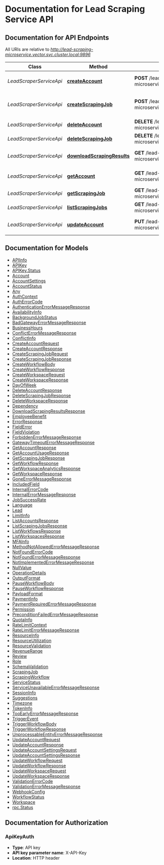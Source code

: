 # Documentation for Lead Scraping Service API

<a name="documentation-for-api-endpoints"></a>
## Documentation for API Endpoints

All URIs are relative to *http://lead-scraping-microservice.vector.svc.cluster.local:9896*

| Class | Method | HTTP request | Description |
|------------ | ------------- | ------------- | -------------|
| *LeadScraperServiceApi* | [**createAccount**](Apis/LeadScraperServiceApi.md#createaccount) | **POST** /lead-scraper-microservice/api/v1/accounts | Create a new account |
*LeadScraperServiceApi* | [**createScrapingJob**](Apis/LeadScraperServiceApi.md#createscrapingjob) | **POST** /lead-scraper-microservice/api/v1/jobs | Create a new job scraping task |
*LeadScraperServiceApi* | [**deleteAccount**](Apis/LeadScraperServiceApi.md#deleteaccount) | **DELETE** /lead-scraper-microservice/api/v1/accounts/{id} | Delete account |
*LeadScraperServiceApi* | [**deleteScrapingJob**](Apis/LeadScraperServiceApi.md#deletescrapingjob) | **DELETE** /lead-scraper-microservice/api/v1/jobs/{jobId} | Delete a specific job |
*LeadScraperServiceApi* | [**downloadScrapingResults**](Apis/LeadScraperServiceApi.md#downloadscrapingresults) | **GET** /lead-scraper-microservice/api/v1/jobs/{jobId}/download | Download job results as CSV |
*LeadScraperServiceApi* | [**getAccount**](Apis/LeadScraperServiceApi.md#getaccount) | **GET** /lead-scraper-microservice/api/v1/accounts/{id} | Get account details |
*LeadScraperServiceApi* | [**getScrapingJob**](Apis/LeadScraperServiceApi.md#getscrapingjob) | **GET** /lead-scraper-microservice/api/v1/jobs/{jobId} | Get a specific job |
*LeadScraperServiceApi* | [**listScrapingJobs**](Apis/LeadScraperServiceApi.md#listscrapingjobs) | **GET** /lead-scraper-microservice/api/v1/jobs | Get all jobs |
*LeadScraperServiceApi* | [**updateAccount**](Apis/LeadScraperServiceApi.md#updateaccount) | **PUT** /lead-scraper-microservice/api/v1/accounts | Update account details |


<a name="documentation-for-models"></a>
## Documentation for Models

 - [APIInfo](./Models/APIInfo.md)
 - [APIKey](./Models/APIKey.md)
 - [APIKey.Status](./Models/APIKey.Status.md)
 - [Account](./Models/Account.md)
 - [AccountSettings](./Models/AccountSettings.md)
 - [AccountStatus](./Models/AccountStatus.md)
 - [Any](./Models/Any.md)
 - [AuthContext](./Models/AuthContext.md)
 - [AuthErrorCode](./Models/AuthErrorCode.md)
 - [AuthenticationErrorMessageResponse](./Models/AuthenticationErrorMessageResponse.md)
 - [AvailabilityInfo](./Models/AvailabilityInfo.md)
 - [BackgroundJobStatus](./Models/BackgroundJobStatus.md)
 - [BadGatewayErrorMessageResponse](./Models/BadGatewayErrorMessageResponse.md)
 - [BusinessHours](./Models/BusinessHours.md)
 - [ConflictErrorMessageResponse](./Models/ConflictErrorMessageResponse.md)
 - [ConflictInfo](./Models/ConflictInfo.md)
 - [CreateAccountRequest](./Models/CreateAccountRequest.md)
 - [CreateAccountResponse](./Models/CreateAccountResponse.md)
 - [CreateScrapingJobRequest](./Models/CreateScrapingJobRequest.md)
 - [CreateScrapingJobResponse](./Models/CreateScrapingJobResponse.md)
 - [CreateWorkflowBody](./Models/CreateWorkflowBody.md)
 - [CreateWorkflowResponse](./Models/CreateWorkflowResponse.md)
 - [CreateWorkspaceRequest](./Models/CreateWorkspaceRequest.md)
 - [CreateWorkspaceResponse](./Models/CreateWorkspaceResponse.md)
 - [DayOfWeek](./Models/DayOfWeek.md)
 - [DeleteAccountResponse](./Models/DeleteAccountResponse.md)
 - [DeleteScrapingJobResponse](./Models/DeleteScrapingJobResponse.md)
 - [DeleteWorkspaceResponse](./Models/DeleteWorkspaceResponse.md)
 - [Dependency](./Models/Dependency.md)
 - [DownloadScrapingResultsResponse](./Models/DownloadScrapingResultsResponse.md)
 - [EmployeeBenefit](./Models/EmployeeBenefit.md)
 - [ErrorResponse](./Models/ErrorResponse.md)
 - [FieldError](./Models/FieldError.md)
 - [FieldViolation](./Models/FieldViolation.md)
 - [ForbiddenErrorMessageResponse](./Models/ForbiddenErrorMessageResponse.md)
 - [GatewayTimeoutErrorMessageResponse](./Models/GatewayTimeoutErrorMessageResponse.md)
 - [GetAccountResponse](./Models/GetAccountResponse.md)
 - [GetAccountUsageResponse](./Models/GetAccountUsageResponse.md)
 - [GetScrapingJobResponse](./Models/GetScrapingJobResponse.md)
 - [GetWorkflowResponse](./Models/GetWorkflowResponse.md)
 - [GetWorkspaceAnalyticsResponse](./Models/GetWorkspaceAnalyticsResponse.md)
 - [GetWorkspaceResponse](./Models/GetWorkspaceResponse.md)
 - [GoneErrorMessageResponse](./Models/GoneErrorMessageResponse.md)
 - [IncludedField](./Models/IncludedField.md)
 - [InternalErrorCode](./Models/InternalErrorCode.md)
 - [InternalErrorMessageResponse](./Models/InternalErrorMessageResponse.md)
 - [JobSuccessRate](./Models/JobSuccessRate.md)
 - [Language](./Models/Language.md)
 - [Lead](./Models/Lead.md)
 - [LimitInfo](./Models/LimitInfo.md)
 - [ListAccountsResponse](./Models/ListAccountsResponse.md)
 - [ListScrapingJobsResponse](./Models/ListScrapingJobsResponse.md)
 - [ListWorkflowsResponse](./Models/ListWorkflowsResponse.md)
 - [ListWorkspacesResponse](./Models/ListWorkspacesResponse.md)
 - [MFAInfo](./Models/MFAInfo.md)
 - [MethodNotAllowedErrorMessageResponse](./Models/MethodNotAllowedErrorMessageResponse.md)
 - [NotFoundErrorCode](./Models/NotFoundErrorCode.md)
 - [NotFoundErrorMessageResponse](./Models/NotFoundErrorMessageResponse.md)
 - [NotImplementedErrorMessageResponse](./Models/NotImplementedErrorMessageResponse.md)
 - [NullValue](./Models/NullValue.md)
 - [OperationDetails](./Models/OperationDetails.md)
 - [OutputFormat](./Models/OutputFormat.md)
 - [PauseWorkflowBody](./Models/PauseWorkflowBody.md)
 - [PauseWorkflowResponse](./Models/PauseWorkflowResponse.md)
 - [PayloadFormat](./Models/PayloadFormat.md)
 - [PaymentInfo](./Models/PaymentInfo.md)
 - [PaymentRequiredErrorMessageResponse](./Models/PaymentRequiredErrorMessageResponse.md)
 - [Permission](./Models/Permission.md)
 - [PreconditionFailedErrorMessageResponse](./Models/PreconditionFailedErrorMessageResponse.md)
 - [QuotaInfo](./Models/QuotaInfo.md)
 - [RateLimitContext](./Models/RateLimitContext.md)
 - [RateLimitErrorMessageResponse](./Models/RateLimitErrorMessageResponse.md)
 - [ResourceInfo](./Models/ResourceInfo.md)
 - [ResourceUtilization](./Models/ResourceUtilization.md)
 - [ResourceValidation](./Models/ResourceValidation.md)
 - [RevenueRange](./Models/RevenueRange.md)
 - [Review](./Models/Review.md)
 - [Role](./Models/Role.md)
 - [SchemaValidation](./Models/SchemaValidation.md)
 - [ScrapingJob](./Models/ScrapingJob.md)
 - [ScrapingWorkflow](./Models/ScrapingWorkflow.md)
 - [ServiceStatus](./Models/ServiceStatus.md)
 - [ServiceUnavailableErrorMessageResponse](./Models/ServiceUnavailableErrorMessageResponse.md)
 - [SessionInfo](./Models/SessionInfo.md)
 - [Suggestions](./Models/Suggestions.md)
 - [Timezone](./Models/Timezone.md)
 - [TokenInfo](./Models/TokenInfo.md)
 - [TooEarlyErrorMessageResponse](./Models/TooEarlyErrorMessageResponse.md)
 - [TriggerEvent](./Models/TriggerEvent.md)
 - [TriggerWorkflowBody](./Models/TriggerWorkflowBody.md)
 - [TriggerWorkflowResponse](./Models/TriggerWorkflowResponse.md)
 - [UnprocessableEntityErrorMessageResponse](./Models/UnprocessableEntityErrorMessageResponse.md)
 - [UpdateAccountRequest](./Models/UpdateAccountRequest.md)
 - [UpdateAccountResponse](./Models/UpdateAccountResponse.md)
 - [UpdateAccountSettingsRequest](./Models/UpdateAccountSettingsRequest.md)
 - [UpdateAccountSettingsResponse](./Models/UpdateAccountSettingsResponse.md)
 - [UpdateWorkflowRequest](./Models/UpdateWorkflowRequest.md)
 - [UpdateWorkflowResponse](./Models/UpdateWorkflowResponse.md)
 - [UpdateWorkspaceRequest](./Models/UpdateWorkspaceRequest.md)
 - [UpdateWorkspaceResponse](./Models/UpdateWorkspaceResponse.md)
 - [ValidationErrorCode](./Models/ValidationErrorCode.md)
 - [ValidationErrorMessageResponse](./Models/ValidationErrorMessageResponse.md)
 - [WebhookConfig](./Models/WebhookConfig.md)
 - [WorkflowStatus](./Models/WorkflowStatus.md)
 - [Workspace](./Models/Workspace.md)
 - [rpc.Status](./Models/rpc.Status.md)


<a name="documentation-for-authorization"></a>
## Documentation for Authorization

<a name="ApiKeyAuth"></a>
### ApiKeyAuth

- **Type**: API key
- **API key parameter name**: X-API-Key
- **Location**: HTTP header

